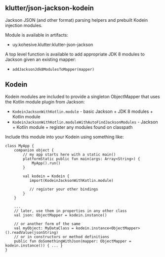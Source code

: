 ## klutter/json-jackson-kodein

Jackson JSON (and other format) parsing helpers and prebuilt Kodein injection modules.

Module is available in artifacts:

* uy.kohesive.klutter:klutter-json-jackson

A top level function is available to add appropriate JDK 8 modules to Jackson given an existing mapper:

* `addJacksonJdk8ModulesToMapper(mapper)`

## Kodein

Kodein modules are included to provide a singleton ObjectMapper that uses the Kotlin module plugin from Jackson:

* `KodeinJacksonWithKotlin.module` - basic Jackson + JDK 8 modules + Kotlin module
* `KodeinJacksonWithKotlin.moduleWithAutoFindJacksonModules` - Jackson + Kotlin module + register any modules found on classpath

Include this module into your Kodein using something like:

```
class MyApp {
    companion object {
        // my app starts here with a static main()
        platformStatic public fun main(args: Array<String>) {
            MyApp().run()
        }

        val kodein = Kodein {
           import(KodeinJacksonWithKotlin.module)

           // register your other bindings
        }
    }

    ...
    // later, use them in properties in any other class
    val json: ObjectMapper = kodein.instance()

    // or another form of the same
    val myObject: MyDataClass = kodein.instance<ObjectMapper>().readValue(jsonString)
    // or in constructors or method definitions
    public fun doSomethingWithJson(mapper: ObjectMapper = kodein.instance()) { ... }
}
```
